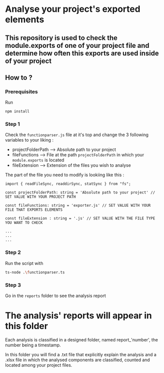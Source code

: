 # Analyse your project's exported elements

## This repository is used to check the module.exports of one of your project file and determine how often this exports are used inside of your project

## How to ?


### Prerequisites

Run 
```bash
npm install
```




### Step 1

Check the ```functionparser.js``` file at it's top and change the 3 following variables to your liking :

- projectFolderPath --> Absolute path to your project
- fileFunctions --> File at the path ```projectFolderPath``` in which your ```module.exports``` is located
- fileExtension --> Extension of the files you wish to analyse

The part of the file you need to modify is lookiing like this : 

```
import { readFileSync, readdirSync, statSync } from "fs";

const projectFolderPath: string = 'Absolute path to your project' // SET VALUE WITH YOUR PROJECT PATH

const fileFunctions: string = 'exporter.js' // SET VALUE WITH YOUR FILE THAT EXPORTS ELEMENTS

const fileExtension : string = '.js' // SET VALUE WITH THE FILE TYPE YOU WANT TO CHECK

...
...
...

```

### Step 2

Run the script with
```bash
ts-node .\functionparser.ts 
```

### Step 3

Go in the ```reports``` folder to see the analysis report

# The analysis' reports will appear in this folder

Each analysis is classified in a designed folder, named report_'number', the number being a timestamp.

In this folder you will find a .txt file that explicitly explain the analysis and a .xlsx file in which the analysed components are classified, counted and located among your project files.
